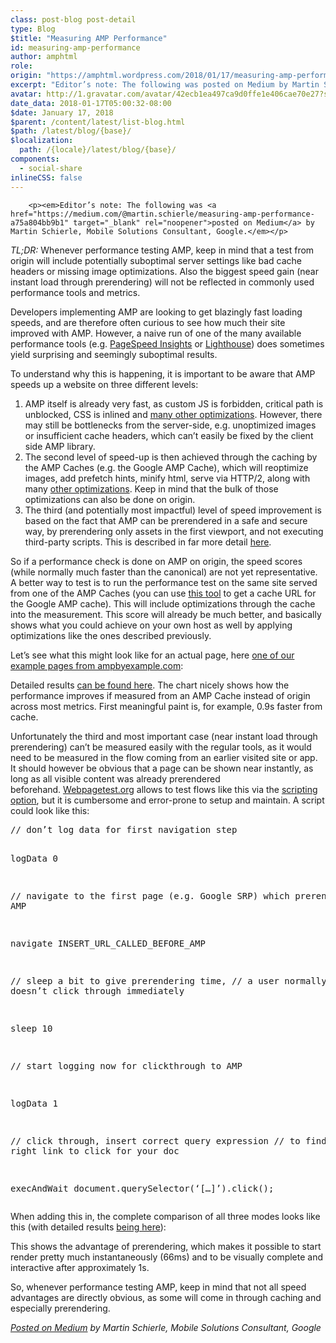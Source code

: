 ```yaml
---
class: post-blog post-detail
type: Blog
$title: "Measuring AMP Performance"
id: measuring-amp-performance
author: amphtml
role: 
origin: "https://amphtml.wordpress.com/2018/01/17/measuring-amp-performance/amp/"
excerpt: "Editor’s note: The following was posted on Medium by Martin Schierle, Mobile Solutions Consultant, Google. TL;DR: Whenever performance testing AMP, keep in mind that a test from origin will include potentially suboptimal server settings like bad cache headers or missing image optimizations. Also the biggest speed gain (near instant load through prerendering) will not be reflected in [&#8230;]"
avatar: http://1.gravatar.com/avatar/42ecb1ea497ca9d0ffe1e406cae70e27?s=96&d=identicon&r=G
date_data: 2018-01-17T05:00:32-08:00
$date: January 17, 2018
$parent: /content/latest/list-blog.html
$path: /latest/blog/{base}/
$localization:
  path: /{locale}/latest/blog/{base}/
components:
  - social-share
inlineCSS: false
---
```


<div class="amp-wp-article-content">

		<p><em>Editor’s note: The following was <a href="https://medium.com/@martin.schierle/measuring-amp-performance-a75a804bb9b1" target="_blank" rel="noopener">posted on Medium</a> by Martin Schierle, Mobile Solutions Consultant, Google.</em></p>
<p id="48f4" class="graf graf--p graf-after--h3"><em>TL;DR:</em> Whenever performance testing AMP, keep in mind that a test from origin will include potentially suboptimal server settings like bad cache headers or missing image optimizations. Also the biggest speed gain (near instant load through prerendering) will not be reflected in commonly used performance tools and metrics.</p>
<p id="0bb6" class="graf graf--p graf-after--p">Developers implementing AMP are looking to get blazingly fast loading speeds, and are therefore often curious to see how much their site improved with AMP. However, a naive run of one of the many available performance tools (e.g. <a class="markup--anchor markup--p-anchor" href="https://developers.google.com/speed/pagespeed/insights/" target="_blank" rel="nofollow noopener">PageSpeed Insights</a> or <a class="markup--anchor markup--p-anchor" href="https://developers.google.com/web/tools/lighthouse/" target="_blank" rel="nofollow noopener">Lighthouse</a>) does sometimes yield surprising and seemingly suboptimal results.</p>
<p id="8db4" class="graf graf--p graf-after--p">To understand why this is happening, it is important to be aware that AMP speeds up a website on three different levels:</p>
<ol class="postList"><li id="e369" class="graf graf--li graf-after--p">AMP itself is already very fast, as custom JS is forbidden, critical path is unblocked, CSS is inlined and <a class="markup--anchor markup--li-anchor" href="https://www.ampproject.org/learn/about-how/" target="_blank" rel="nofollow noopener">many other optimizations</a>. However, there may still be bottlenecks from the server-side, e.g. unoptimized images or insufficient cache headers, which can’t easily be fixed by the client side AMP library.</li>
<li id="81ec" class="graf graf--li graf-after--li">The second level of speed-up is then achieved through the caching by the AMP Caches (e.g. the Google AMP Cache), which will reoptimize images, add prefetch hints, minify html, serve via HTTP/2, along with many <a class="markup--anchor markup--li-anchor" href="https://developers.google.com/amp/cache/overview#cache-optimizations-and-modifications" target="_blank" rel="nofollow noopener">other optimizations</a>. Keep in mind that the bulk of those optimizations can also be done on origin.</li>
<li id="c2ba" class="graf graf--li graf-after--li">The third (and potentially most impactful) level of speed improvement is based on the fact that AMP can be prerendered in a safe and secure way, by prerendering only assets in the first viewport, and not executing third-party scripts. This is described in far more detail <a class="markup--anchor markup--li-anchor" href="https://medium.com/@pbakaus/why-amp-caches-exist-cd7938da2456#3be5" target="_blank" rel="noopener">here</a>.</li>
</ol><p id="b340" class="graf graf--p graf-after--li">So if a performance check is done on AMP on origin, the speed scores (while normally much faster than the canonical) are not yet representative. A better way to test is to run the performance test on the same site served from one of the AMP Caches (you can use <a class="markup--anchor markup--p-anchor" href="https://ampbyexample.com/advanced/using_the_google_amp_cache/#amp-cache-url-format" target="_blank" rel="nofollow noopener">this tool</a> to get a cache URL for the Google AMP cache). This will include optimizations through the cache into the measurement. This score will already be much better, and basically shows what you could achieve on your own host as well by applying optimizations like the ones described previously.</p>
<p id="4c08" class="graf graf--p graf-after--p">Let’s see what this might look like for an actual page, here <a class="markup--anchor markup--p-anchor" href="https://ampbyexample.com/samples_templates/product_browse_page/" target="_blank" rel="nofollow noopener">one of our example pages from ampbyexample.com</a>:</p>
<p><amp-img class=" size-full wp-image-1922 aligncenter amp-wp-enforced-sizes" src="https://amphtml.files.wordpress.com/2018/01/measure1.png?w=660" alt="measure1" srcset="https://amphtml.files.wordpress.com/2018/01/measure1.png?w=660 660w, https://amphtml.files.wordpress.com/2018/01/measure1.png?w=1320 1320w, https://amphtml.files.wordpress.com/2018/01/measure1.png?w=150 150w, https://amphtml.files.wordpress.com/2018/01/measure1.png?w=300 300w, https://amphtml.files.wordpress.com/2018/01/measure1.png?w=768 768w, https://amphtml.files.wordpress.com/2018/01/measure1.png?w=1024 1024w" sizes="(min-width: 660px) 660px, 100vw" width="660" height="349"></amp-img></p>
<p id="a3f8" class="graf graf--p graf-after--figure">Detailed results <a class="markup--anchor markup--p-anchor" href="https://www.webpagetest.org/video/compare.php?tests=171206_81_654bb6303a02d6659712c7d77478e389%2C171206_RP_6dcda15ebe2280a50571f36886de126c&amp;thumbSize=200&amp;ival=500&amp;end=visual#" target="_blank" rel="nofollow noopener">can be found here</a>. The chart nicely shows how the performance improves if measured from an AMP Cache instead of origin across most metrics. First meaningful paint is, for example, 0.9s faster from cache.</p>
<p id="eecb" class="graf graf--p graf-after--p">Unfortunately the third and most important case (near instant load through prerendering) can’t be measured easily with the regular tools, as it would need to be measured in the flow coming from an earlier visited site or app. It should however be obvious that a page can be shown near instantly, as long as all visible content was already prerendered beforehand. <a class="markup--anchor markup--p-anchor" href="https://www.webpagetest.org/" target="_blank" rel="nofollow noopener">Webpagetest.org</a> allows to test flows like this via the <a class="markup--anchor markup--p-anchor" href="https://sites.google.com/a/webpagetest.org/docs/using-webpagetest/scripting" target="_blank" rel="nofollow noopener">scripting option</a>, but it is cumbersome and error-prone to setup and maintain. A script could look like this:</p>
<pre id="4622" class="graf graf--pre graf-after--p">// don’t log data for first navigation step

logData 0 

// navigate to the first page (e.g. Google SRP) which prerenders AMP

navigate INSERT_URL_CALLED_BEFORE_AMP

// sleep a bit to give prerendering time,
// a user normally also doesn’t click through immediately

sleep 10

// start logging now for clickthrough to AMP

logData 1

// click through, insert correct query expression
// to find the right link to click for your doc

execAndWait document.querySelector(‘[…]’).click();</pre>
<p id="c3ed" class="graf graf--p graf-after--pre">When adding this in, the complete comparison of all three modes looks like this (with detailed results <a class="markup--anchor markup--p-anchor" href="https://www.webpagetest.org/video/compare.php?tests=171206_81_654bb6303a02d6659712c7d77478e389%2C171206_QE_b0cc21426822376798cab14a1d025b11%2C171206_RP_6dcda15ebe2280a50571f36886de126c&amp;thumbSize=200&amp;ival=500&amp;end=visual#" target="_blank" rel="nofollow noopener">being here</a>):</p>
<p><amp-img class=" size-full wp-image-1923 aligncenter amp-wp-enforced-sizes" src="https://amphtml.files.wordpress.com/2018/01/measure2.png?w=660" alt="measure2.png" srcset="https://amphtml.files.wordpress.com/2018/01/measure2.png?w=660 660w, https://amphtml.files.wordpress.com/2018/01/measure2.png?w=1318 1318w, https://amphtml.files.wordpress.com/2018/01/measure2.png?w=150 150w, https://amphtml.files.wordpress.com/2018/01/measure2.png?w=300 300w, https://amphtml.files.wordpress.com/2018/01/measure2.png?w=768 768w, https://amphtml.files.wordpress.com/2018/01/measure2.png?w=1024 1024w" sizes="(min-width: 660px) 660px, 100vw" width="660" height="339"></amp-img></p>
<p id="187a" class="graf graf--p graf-after--figure">This shows the advantage of prerendering, which makes it possible to start render pretty much instantaneously (66ms) and to be visually complete and interactive after approximately 1s.</p>
<p id="1aac" class="graf graf--p graf-after--p graf--trailing">So, whenever performance testing AMP, keep in mind that not all speed advantages are directly obvious, as some will come in through caching and especially prerendering.</p>
<p><em><a href="https://medium.com/@martin.schierle/measuring-amp-performance-a75a804bb9b1" target="_blank" rel="noopener">Posted on Medium</a> by Martin Schierle, Mobile Solutions Consultant, Google</em></p>
	</div>

	


</div>

